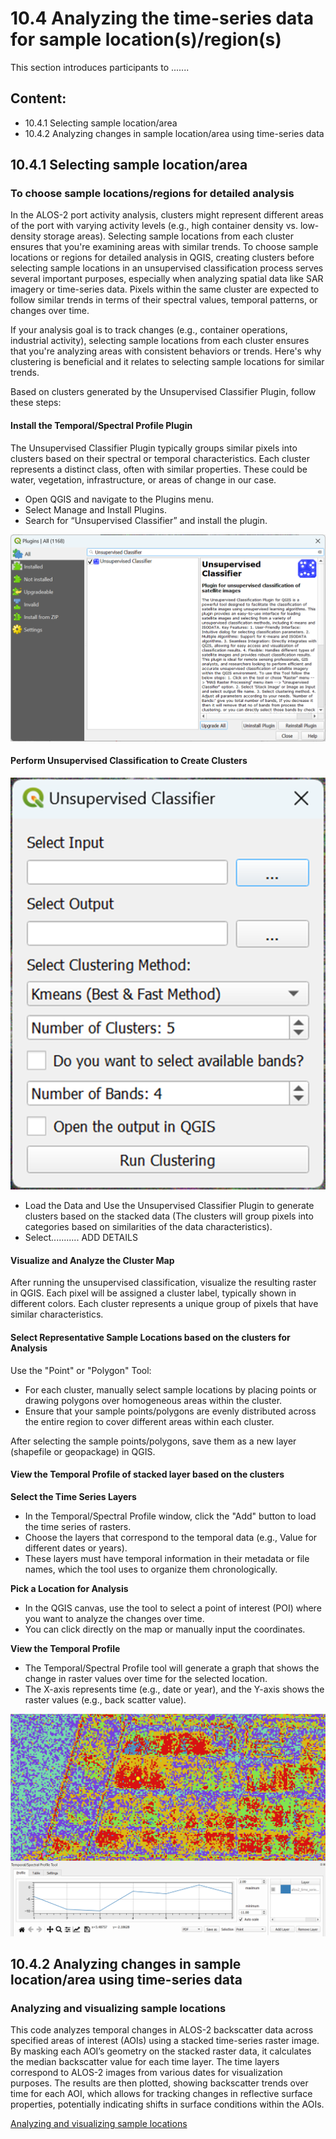 # 10.4 Analyzing the time-series data for sample location(s)/region(s)
This section introduces participants to .......

## Content:
- 10.4.1 Selecting sample location/area
- 10.4.2 Analyzing changes in sample location/area using time-series data 

## 10.4.1 Selecting sample location/area

### To choose sample locations/regions for detailed analysis

In the ALOS-2 port activity analysis, clusters might represent different areas of the port with varying activity levels (e.g., high container density vs. low-density storage areas). Selecting sample locations from each cluster ensures that you're examining areas with similar trends. To choose sample locations or regions for detailed analysis in QGIS, creating clusters before selecting sample locations in an unsupervised classification process serves several important purposes, especially when analyzing spatial data like SAR imagery or time-series data. Pixels within the same cluster are expected to follow similar trends in terms of their spectral values, temporal patterns, or changes over time. 

If your analysis goal is to track changes (e.g., container operations, industrial activity), selecting sample locations from each cluster ensures that you're analyzing areas with consistent behaviors or trends. Here's why clustering is beneficial and it relates to selecting sample locations for similar trends.

Based on clusters generated by the Unsupervised Classifier Plugin, follow these steps:

#### Install the Temporal/Spectral Profile Plugin
The Unsupervised Classifier Plugin typically groups similar pixels into clusters based on their spectral or temporal characteristics. Each cluster represents a distinct class, often with similar properties. These could be water, vegetation, infrastructure, or areas of change in our case.
- Open QGIS and navigate to the Plugins menu.
- Select Manage and Install Plugins.
- Search for “Unsupervised Classifier” and install the plugin.

![unsup plugin](image-13.png)

#### Perform Unsupervised Classification to Create Clusters

![unsup tool](image-17.png)

- Load the Data and Use the Unsupervised Classifier Plugin to generate clusters based on the stacked data (The clusters will group pixels into categories based on similarities of the data characteristics). 
- Select........... ADD DETAILS

#### Visualize and Analyze the Cluster Map
After running the unsupervised classification, visualize the resulting raster in QGIS. Each pixel will be assigned a cluster label, typically shown in different colors. Each cluster represents a unique group of pixels that have similar characteristics.

#### Select Representative Sample Locations based on the clusters for Analysis

Use the "Point" or "Polygon" Tool:
- For each cluster, manually select sample locations by placing points or drawing polygons over homogeneous areas within the cluster.
- Ensure that your sample points/polygons are evenly distributed across the entire region to cover different areas within each cluster.

After selecting the sample points/polygons, save them as a new layer (shapefile or geopackage) in QGIS.

#### View the Temporal Profile of stacked layer based on the clusters

**Select the Time Series Layers**
- In the Temporal/Spectral Profile window, click the "Add" button to load the time series of rasters.
- Choose the layers that correspond to the temporal data (e.g., Value for different dates or years).
- These layers must have temporal information in their metadata or file names, which the tool uses to organize them chronologically.

**Pick a Location for Analysis**
- In the QGIS canvas, use the tool to select a point of interest (POI) where you want to analyze the changes over time.
- You can click directly on the map or manually input the coordinates.

**View the Temporal Profile**
- The Temporal/Spectral Profile tool will generate a graph that shows the change in raster values over time for the selected location.
- The X-axis represents time (e.g., date or year), and the Y-axis shows the raster values (e.g., back scatter value).

![alt text](image-19.png)

## 10.4.2 Analyzing changes in sample location/area using time-series data 

### Analyzing and visualizing sample locations

This code analyzes temporal changes in ALOS-2 backscatter data across specified areas of interest (AOIs) using a stacked time-series raster image. By masking each AOI’s geometry on the stacked raster data, it calculates the median backscatter value for each time layer. The time layers correspond to ALOS-2 images from various dates for visualization purposes. The results are then plotted, showing backscatter trends over time for each AOI, which allows for tracking changes in reflective surface properties, potentially indicating shifts in surface conditions within the AOIs.

[Analyzing and visualizing sample locations]()

